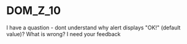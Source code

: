 # DOM_Z_10

I have a quastion - dont understand why alert displays "OK!" (default value)?
What is wrong? I need your feedback
